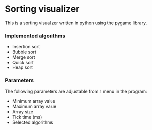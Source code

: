 # Sorting visualizer
This is a sorting visualizer written in python using the pygame library.
### Implemented algorithms
- Insertion sort
- Bubble sort
- Merge sort
- Quick sort
- Heap sort

### Parameters
The following parameters are adjustable from a menu in the program:
- Minimum array value
- Maximum array value
- Array size
- Tick time (ms)
- Selected algorithms
